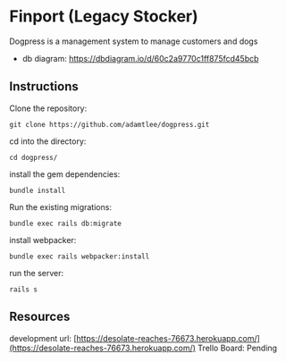 # Finport (Legacy Stocker) 

Dogpress is a management system to manage customers and dogs
- db diagram: https://dbdiagram.io/d/60c2a9770c1ff875fcd45bcb

## Instructions
Clone the repository:   
```
git clone https://github.com/adamtlee/dogpress.git
```
cd into the directory: 
```
cd dogpress/
```
install the gem dependencies:
```
bundle install
```
Run the existing migrations:
```
bundle exec rails db:migrate
```
install webpacker:
```
bundle exec rails webpacker:install
```
run the server: 
```
rails s 
```

## Resources
development url: [https://desolate-reaches-76673.herokuapp.com/](https://desolate-reaches-76673.herokuapp.com/)
Trello Board: Pending
